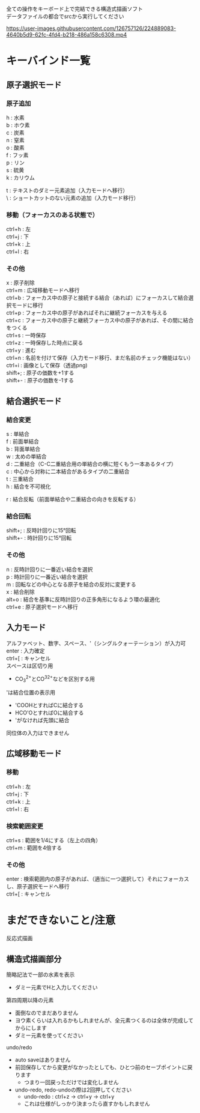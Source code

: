全ての操作をキーボード上で完結できる構造式描画ソフト  
データファイルの都合でsrcから実行してください  


https://user-images.githubusercontent.com/126757126/224889083-4640b5d9-62fc-4fd4-b218-486a158c6308.mp4


# キーバインド一覧
## 原子選択モード
### 原子追加
h : 水素  
b : ホウ素  
c : 炭素  
n : 窒素  
o : 酸素  
f : フッ素  
p : リン  
s : 硫黄  
k : カリウム  

t : テキストのダミー元素追加（入力モードへ移行）  
\ : ショートカットのない元素の追加（入力モード移行）  

### 移動（フォーカスのある状態で）
ctrl+h : 左  
ctrl+j : 下  
ctrl+k : 上  
ctrl+l : 右  

### その他
x : 原子削除  
ctrl+m : 広域移動モードへ移行  
ctrl+b : フォーカス中の原子と接続する結合（あれば）にフォーカスして結合選択モードに移行  
ctrl+p : フォーカス中の原子があればそれに継続フォーカスを与える  
ctrl+c : フォーカス中の原子と継続フォーカス中の原子があれば、その間に結合をつくる  
ctrl+s : 一時保存  
ctrl+z : 一時保存した時点に戻る  
ctrl+y : 進む  
ctrl+n : 名前を付けて保存（入力モード移行、まだ名前のチェック機能はない）  
ctrl+i : 画像として保存（透過png)  
shift+; : 原子の価数を+1する  
shift+- : 原子の価数を-1する  

## 結合選択モード
### 結合変更
s : 単結合  
f : 前面単結合  
b : 背面単結合  
w : 太めの単結合  
d : 二重結合（C-C二重結合用の単結合の横に短くもう一本あるタイプ）  
c : 中心から対称に二本結合があるタイプの二重結合  
t : 三重結合  
h : 結合を不可視化  

r : 結合反転（前面単結合や二重結合の向きを反転する）  

### 結合回転
shift+; : 反時計回りに15°回転  
shift+- : 時計回りに15°回転  

### その他
n : 反時計回りに一番近い結合を選択  
p : 時計回りに一番近い結合を選択  
m : 回転などの中心となる原子を結合の反対に変更する  
x : 結合削除  
alt+o : 結合を基準に反時計回りの正多角形になるよう環の最適化  
ctrl+e : 原子選択モードへ移行  

## 入力モード
アルファベット、数字、スペース、'（シングルクォーテーション）が入力可  
enter : 入力確定  
ctrl+[ : キャンセル  
スペースは区切り用  
 - CO<sub>3</sub><sup>2+</sup>とCO<sup>32+</sup>などを区別する用

'は結合位置の表示用
 - 'COOHとすればCに結合する  
 - HCO'OとすればOに結合する  
 - 'がなければ先頭に結合

同位体の入力はできません

## 広域移動モード
### 移動
ctrl+h : 左  
ctrl+j : 下  
ctrl+k : 上  
ctrl+l : 右  

### 検索範囲変更
ctrl+s : 範囲を1/4にする（左上の四角）  
ctrl+m : 範囲を4倍する  

### その他
enter : 検索範囲内の原子があれば、（適当に一つ選択して）それにフォーカスし、原子選択モードへ移行  
ctrl+[ : キャンセル  

# まだできないこと/注意
反応式描画  

## 構造式描画部分
簡略記法で一部の水素を表示
 - ダミー元素でHと入力してください

第四周期以降の元素
 - 面倒なのでまだありません
 - ヨウ素くらいは入れるかもしれませんが、全元素つくるのは全体が完成してからにします
 - ダミー元素を使ってください

undo/redo
 - auto saveはありません
 - 前回保存してから変更がなかったとしても、ひとつ前のセーブポイントに戻ります
   - つまり一回戻っただけでは変化しません
 - undo-redo, redo-undoの際は2回押してください
   - undo-redo : ctrl+z -> ctrl+y -> ctrl+y
   - これは仕様がしっかり決まったら直すかもしれません
